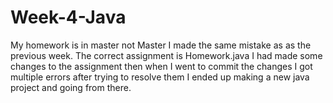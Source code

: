 # Week-4-Java
My homework is in master not Master I made the same mistake as as the previous week.
The correct assignment is Homework.java  I had made some changes to the assignment then when I went to commit the changes 
I got multiple errors after trying to resolve them I ended up making a new java project and going from there.
